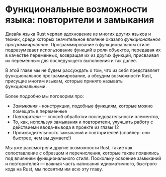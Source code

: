 # Функциональные возможности языка: повторители и замыкания

Дизайн языка Rust черпал вдохновение из многих других языков и техник, среди которых значительное влияние оказало *функциональное программирование*. Программирование в функциональном стиле подразумевает использование функций в роли объектов, передавая их в качестве переменных, возвращая их из других функций, присваивая их переменным для последующего выполнения и так далее.

В этой главе мы не будем рассуждать о том, что из себя представляет функциональное программирование, а обсудим возможности Rust, присущие многим языкам, которые принято называть функциональными.

Более подробно мы поговорим про:

- *Замыкания* - конструкции, подобные функциям, которые можно помещать в переменные
- *Повторители* — способ обработки последовательности элементов,
- То, как, используя замыкания и повторители, улучшить работу с действиеми ввода-вывода в проекте из главы 12
- Производительность замыканий и повторителей (спойлер: они быстрее, чем вы думаете!)

Мы уже рассмотрели другие возможности Rust, такие как сопоставление с образцом и перечисления, которые также появились под влиянием функционального стиля. Поскольку освоение замыканий и повторителей — важная часть написания идиоматичного, быстрого кода на Rust, мы посвятим им всю эту главу.
